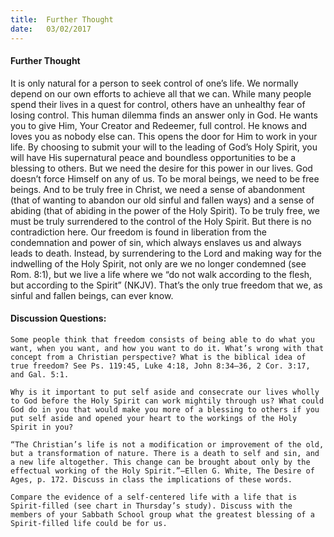 ```yaml
---
title:  Further Thought
date:   03/02/2017
---
```


#### Further Thought

It is only natural for a person to seek control of one’s life. We normally depend on our own efforts to achieve all that we can. While many people spend their lives in a quest for control, others have an unhealthy fear of losing control. This human dilemma finds an answer only in God. He wants you to give Him, Your Creator and Redeemer, full control. He knows and loves you as nobody else can. This opens the door for Him to work in your life. By choosing to submit your will to the leading of God’s Holy Spirit, you will have His supernatural peace and boundless opportunities to be a blessing to others. But we need the desire for this power in our lives. God doesn’t force Himself on any of us. To be moral beings, we need to be free beings. And to be truly free in Christ, we need a sense of abandonment (that of wanting to abandon our old sinful and fallen ways) and a sense of abiding (that of abiding in the power of the Holy Spirit). To be truly free, we must be truly surrendered to the control of the Holy Spirit. But there is no contradiction here. Our freedom is found in liberation from the condemnation and power of sin, which always enslaves us and always leads to death. Instead, by surrendering to the Lord and making way for the indwelling of the Holy Spirit, not only are we no longer condemned (see Rom. 8:1), but we live a life where we “do not walk according to the flesh, but according to the Spirit” (NKJV). That’s the only true freedom that we, as sinful and fallen beings, can ever know.

#### Discussion Questions:

`Some people think that freedom consists of being able to do what you want, when you want, and how you want to do it. What’s wrong with that concept from a Christian perspective? What is the biblical idea of true freedom? See Ps. 119:45, Luke 4:18, John 8:34–36, 2 Cor. 3:17, and Gal. 5:1.`

`Why is it important to put self aside and consecrate our lives wholly to God before the Holy Spirit can work mightily through us? What could God do in you that would make you more of a blessing to others if you put self aside and opened your heart to the workings of the Holy Spirit in you?`

`“The Christian’s life is not a modification or improvement of the old, but a transformation of nature. There is a death to self and sin, and a new life altogether. This change can be brought about only by the effectual working of the Holy Spirit.”—Ellen G. White, The Desire of Ages, p. 172. Discuss in class the implications of these words.`

`Compare the evidence of a self-centered life with a life that is Spirit-filled (see chart in Thursday’s study). Discuss with the members of your Sabbath School group what the greatest blessing of a Spirit-filled life could be for us.`